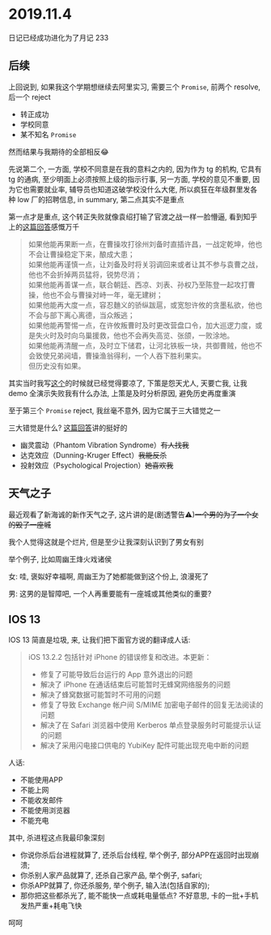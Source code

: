 # 2019.11.4

日记已经成功进化为了月记 233

## 后续

上回说到, 如果我这个学期想继续去阿里实习, 需要三个 `Promise`, 前两个 resolve, 后一个 reject

- 转正成功
- 学校同意
- 某不知名 `Promise`

然而结果与我期待的全部相反:joy:

先说第二个, 一方面, 学校不同意是在我的意料之内的, 因为作为 tg 的机构, 它具有 tg 的通病, 至少明面上必须按照上级的指示行事,
另一方面, 学校的意见不重要, 因为它也需要就业率, 辅导员也知道这破学校没什么大佬, 所以疯狂在年级群里发各种 low 厂的招聘信息,
in summary, 第二点其实不是重点

第一点才是重点, 这个转正失败就像袁绍打输了官渡之战一样一脸懵逼, 看到知乎上的[这篇回答](https://www.zhihu.com/question/22053150/answer/782018559)感慨万千

> 如果他能再果断一点，在曹操攻打徐州刘备时直插许昌，一战定乾坤，他也不会让曹操稳定下来，酿成大患；  
> 如果他能再谨慎一点，让刘备及时将关羽调回来或者让其不参与袁曹之战，他也不会折掉两员猛将，锐势尽消；  
> 如果他能再善谋一点，联合朝廷、西凉、刘表、孙权乃至陈登一起攻打曹操，他也不会与曹操对峙一年，毫无建树；  
> 如果他能再大度一点，容忍麯义的骄纵跋扈，或宽恕许攸的贪墨私欲，他也不会与部下离心离德，当众叛逃；  
> 如果他能再警惕一点，在许攸叛曹时及时更改营盘口令，加大巡逻力度，或是失火时及时向乌巢援救，他也不会再失高览、张颌，一败涂地。  
> 如果他能再清醒一点，及时立下储君，让河北铁板一块，共御曹贼，他也不会致使兄弟阋墙，曹操渔翁得利，一个人吞下胜利果实。  
> 但历史没有如果。

其实当时我写[这个](/blog/技术/面经/阿里转正面试经历)的时候就已经觉得要凉了,
下策是怨天尤人, 天要亡我, 让我 demo 全演示失败我有什么办法,
上策是及时分析原因, 避免历史再度重演

至于第三个 `Promise` reject, 我丝毫不意外, 因为它属于三大错觉之一

三大错觉是什么? [这篇回答](https://www.zhihu.com/question/22874577/answer/804920255)讲的挺好的

- 幽灵震动（Phantom Vibration Syndrome）~~有人找我~~
- 达克效应（Dunning-Kruger Effect）~~我能反杀~~
- 投射效应（Psychological Projection）~~她喜欢我~~

## 天气之子

最近观看了新海诚的新作天气之子, 这片讲的是(剧透警告⚠)~~一个男的为了一个女的毁了一座城~~

我个人觉得这就是个烂片, 但是至少让我深刻认识到了男女有别

举个例子, 比如周幽王烽火戏诸侯

女: 哇, 褒姒好幸福啊, 周幽王为了她都能做到这个份上, 浪漫死了

男: 这男的是智障吧, 一个人再重要能有一座城或其他类似的重要?

## IOS 13

IOS 13 简直是垃圾, 来, 让我们把下面官方说的翻译成人话:

> iOS 13.2.2 包括针对 iPhone 的错误修复和改进。本更新：
>
> - 修复了可能导致后台运行的 App 意外退出的问题
> - 解决了 iPhone 在通话结束后可能暂时无蜂窝网络服务的问题
> - 解决了蜂窝数据可能暂时不可用的问题
> - 修复了导致 Exchange 帐户间 S/MIME 加密电子邮件的回复无法阅读的问题
> - 解决了在 Safari 浏览器中使用 Kerberos 单点登录服务时可能提示认证的问题
> - 解决了采用闪电接口供电的 YubiKey 配件可能出现充电中断的问题

人话:

- 不能使用APP
- 不能上网
- 不能收发邮件
- 不能使用浏览器
- 不能充电

其中, 杀进程这点我最印象深刻

- 你说你杀后台进程就算了, 还杀后台线程, 举个例子, 部分APP在返回时出现崩溃;
- 你杀别人家产品就算了, 还杀自己家产品, 举个例子, safari;
- 你杀APP就算了, 你还杀服务, 举个例子, 输入法(包括自家的);
- 那你把这些都杀光了, 能不能快一点或耗电量低点? 不好意思, 卡的一批+手机发热严重+耗电飞快

呵呵
